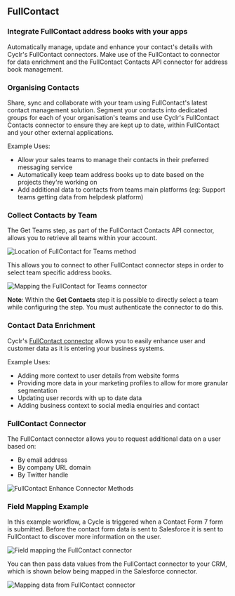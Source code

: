 ## FullContact

### Integrate FullContact address books with your apps

Automatically manage, update and enhance your contact's details with Cyclr's FullContact connectors. Make use of the FullContact to connector for data enrichment and the FullContact Contacts API connector for address book management.

### Organising Contacts

Share, sync and collaborate with your team using FullContact's latest contact management solution. Segment your contacts into dedicated groups for each of your organisation's teams and use Cyclr's FullContact Contacts connector to ensure they are kept up to date, within FullContact and your other external applications.

Example Uses:

- Allow your sales teams to manage their contacts in their preferred messaging service
- Automatically keep team address books up to date based on the projects they're working on
- Add additional data to contacts from teams main platforms (eg: Support teams getting data from helpdesk platform)

### Collect Contacts by Team

The Get Teams step, as part of the FullContact Contacts API connector, allows you to retrieve all teams within your account.

![Location of FullContact for Teams method](https://cyclr.com/wp-content/uploads/2017/11/FullContact-Teams-Method.png)

This allows you to connect to other FullContact connector steps in order to select team specific address books.

![Mapping the FullContact for Teams connector](https://cyclr.com/wp-content/uploads/2017/11/FullContact-teams.gif)

**Note**: Within the **Get Contacts** step it is possible to directly select a team while configuring the step. You must authenticate the connector to do this.

### Contact Data Enrichment

Cyclr's [FullContact connector](/integrate/fullcontact) allows you to easily enhance user and customer data as it is entering your business systems.

Example Uses:

- Adding more context to user details from website forms
- Providing more data in your marketing profiles to allow for more granular segmentation
- Updating user records with up to date data
- Adding business context to social media enquiries and contact

### FullContact Connector

The FullContact connector allows you to request additional data on a user based on:

- By email address
- By company URL domain
- By Twitter handle

![FullContact Enhance Connector Methods](https://cyclr.com/wp-content/uploads/2017/11/FullContact-Enhance-Connector.png)

### Field Mapping Example

In this example workflow, a Cycle is triggered when a Contact Form 7 form is submitted. Before the contact form data is sent to Salesforce it is sent to FullContact to discover more information on the user.

![Field mapping the FullContact connector](https://cyclr.com/wp-content/uploads/2017/11/FullContact-Enhance.gif)

You can then pass data values from the FullContact connector to your CRM, which is shown below being mapped in the Salesforce connector.

![Mapping data from FullContact connector](https://cyclr.com/wp-content/uploads/2017/11/FullContact-Enhance-mapping.gif)